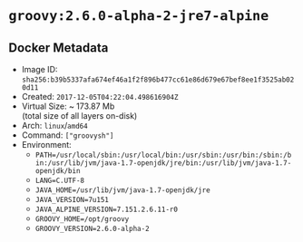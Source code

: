 # `groovy:2.6.0-alpha-2-jre7-alpine`

## Docker Metadata

- Image ID: `sha256:b39b5337afa674ef46a1f2f896b477cc61e86d679e67bef8ee1f3525ab020d11`
- Created: `2017-12-05T04:22:04.498616904Z`
- Virtual Size: ~ 173.87 Mb  
  (total size of all layers on-disk)
- Arch: `linux`/`amd64`
- Command: `["groovysh"]`
- Environment:
  - `PATH=/usr/local/sbin:/usr/local/bin:/usr/sbin:/usr/bin:/sbin:/bin:/usr/lib/jvm/java-1.7-openjdk/jre/bin:/usr/lib/jvm/java-1.7-openjdk/bin`
  - `LANG=C.UTF-8`
  - `JAVA_HOME=/usr/lib/jvm/java-1.7-openjdk/jre`
  - `JAVA_VERSION=7u151`
  - `JAVA_ALPINE_VERSION=7.151.2.6.11-r0`
  - `GROOVY_HOME=/opt/groovy`
  - `GROOVY_VERSION=2.6.0-alpha-2`
